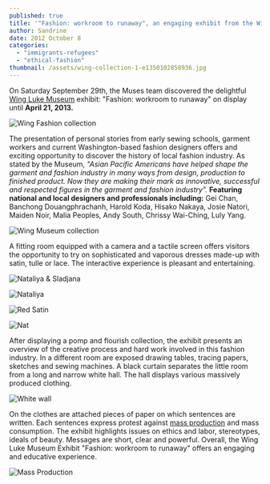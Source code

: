 ```yaml
---
published: true
title: '"Fashion: workroom to runaway", an engaging exhibit from the Wing Luke Museum'
author: Sandrine
date: 2012 October 8
categories:
  - "immigrants-refugees"
  - "ethical-fashion"
thumbnail: /assets/wing-collection-1-e1350102858936.jpg
---
```

On Saturday September 29th, the Muses team discovered the delightful [Wing Luke Museum](http://maps.google.com/maps?ll=47.598377,-122.322748&spn=1.0,1.0&q=47.598377,-122.322748%20%28Wing%20Luke%20Asian%20Museum%29&t=h "Wing Luke Asian Museum") exhibit: "Fashion: workroom to runaway" on display until **April 21, 2013.**

![](/assets/wing-collection-1.jpg "Wing Fashion collection")

The presentation of personal stories from early sewing schools, garment workers and current Washington-based fashion designers offers and exciting opportunity to discover the history of local fashion industry. As stated by the Museum, *"Asian Pacific Americans have helped shape the garment and fashion industry in many ways from design, production to finished product. Now they are making their mark as innovative, successful and respected figures in the garment and fashion industry".* **Featuring national and local designers and professionals including:** Gei Chan, Banchong Douangphrachanh, Harold Koda, Hisako Nakaya, Josie Natori, Maiden Noir, Malia Peoples, Andy South, Chrissy Wai-Ching, Luly Yang.

![](/assets/wing-collection-11.jpg "Wing Museum collection")

A fitting room equipped with a camera and a tactile screen offers visitors the opportunity to try on sophisticated and vaporous dresses made-up with satin, tulle or lace. The interactive experience is pleasant and entertaining.

![](/assets/img_65081.jpg "Nataliya & Sladjana")

![](/assets/img_6504.jpg?w=188 "Nataliya")

![](/assets/img_65061.jpg?w=300 "Red Satin")

![](/assets/img_6512-001.jpg?w=200 "Nat")

After displaying a pomp and flourish collection, the exhibit presents an overview of the creative process and hard work involved in this fashion industry. In a different room are exposed drawing tables, tracing papers, sketches and sewing machines. A black curtain separates the little room from a long and narrow white hall. The hall displays various massively produced clothing.

![](/assets/img_65601.jpg?w=1024 "White wall")

On the clothes are attached pieces of paper on which sentences are written. Each sentences express protest against [mass production](http://en.wikipedia.org/wiki/Mass_production "Mass production") and mass consumption. The exhibit highlights issues on ethics and labor, stereotypes, ideals of beauty. Messages are short, clear and powerful. Overall, the Wing Luke Museum Exhibit "Fashion: workroom to runaway" offers an engaging and educative experience.

![](/assets/mass-production2.jpg?w=1024 "Mass Production")